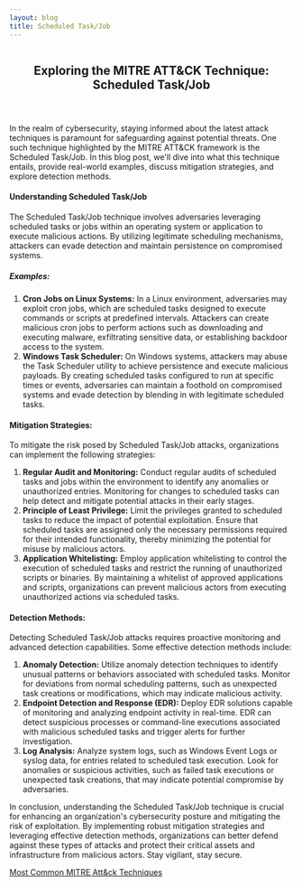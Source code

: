 ```yaml
---
layout: blog
title: Scheduled Task/Job
---
```



<div id="main" class="s-content__main large-8 column">
<article class="entry">

<header class="entry__header">

<h2 class="entry__title h1">
    Exploring the MITRE ATT&CK Technique: Scheduled Task/Job
</h2>        
</header>

<div class="entry__content">

<p>In the realm of cybersecurity, staying informed about the latest attack techniques is paramount for safeguarding against potential threats. One such technique highlighted by the MITRE ATT&CK framework is the Scheduled Task/Job. In this blog post, we'll dive into what this technique entails, provide real-world examples, discuss mitigation strategies, and explore detection methods.</p>

<h4>Understanding Scheduled Task/Job</h4>

<p>The Scheduled Task/Job technique involves adversaries leveraging scheduled tasks or jobs within an operating system or application to execute malicious actions. By utilizing legitimate scheduling mechanisms, attackers can evade detection and maintain persistence on compromised systems.</p>

<h5>Examples:</h5>
<p><ol>
<li><strong>Cron Jobs on Linux Systems:</strong> In a Linux environment, adversaries may exploit cron jobs, which are scheduled tasks designed to execute commands or scripts at predefined intervals. Attackers can create malicious cron jobs to perform actions such as downloading and executing malware, exfiltrating sensitive data, or establishing backdoor access to the system.</li>
    
<li><strong>Windows Task Scheduler:</strong> On Windows systems, attackers may abuse the Task Scheduler utility to achieve persistence and execute malicious payloads. By creating scheduled tasks configured to run at specific times or events, adversaries can maintain a foothold on compromised systems and evade detection by blending in with legitimate scheduled tasks.</li>
 </ol></p>   

<h4>Mitigation Strategies:</h4>
<p>
To mitigate the risk posed by Scheduled Task/Job attacks, organizations can implement the following strategies:
<ol>
<li><strong>Regular Audit and Monitoring:</strong> Conduct regular audits of scheduled tasks and jobs within the environment to identify any anomalies or unauthorized entries. Monitoring for changes to scheduled tasks can help detect and mitigate potential attacks in their early stages.</li>
    
<li><strong>Principle of Least Privilege:</strong> Limit the privileges granted to scheduled tasks to reduce the impact of potential exploitation. Ensure that scheduled tasks are assigned only the necessary permissions required for their intended functionality, thereby minimizing the potential for misuse by malicious actors.</li>
    
<li><strong>Application Whitelisting:</strong> Employ application whitelisting to control the execution of scheduled tasks and restrict the running of unauthorized scripts or binaries. By maintaining a whitelist of approved applications and scripts, organizations can prevent malicious actors from executing unauthorized actions via scheduled tasks.</li>
 </ol></p>   

<h4>Detection Methods:</h4>
<p>
Detecting Scheduled Task/Job attacks requires proactive monitoring and advanced detection capabilities. Some effective detection methods include:
<ol>
<li><strong>Anomaly Detection:</strong> Utilize anomaly detection techniques to identify unusual patterns or behaviors associated with scheduled tasks. Monitor for deviations from normal scheduling patterns, such as unexpected task creations or modifications, which may indicate malicious activity.</li>
    
<li><strong>Endpoint Detection and Response (EDR):</strong> Deploy EDR solutions capable of monitoring and analyzing endpoint activity in real-time. EDR can detect suspicious processes or command-line executions associated with malicious scheduled tasks and trigger alerts for further investigation.</li>
    
<li><strong>Log Analysis:</strong> Analyze system logs, such as Windows Event Logs or syslog data, for entries related to scheduled task execution. Look for anomalies or suspicious activities, such as failed task executions or unexpected task creations, that may indicate potential compromise by adversaries.</li>
  </ol></p>  

<p>In conclusion, understanding the Scheduled Task/Job technique is crucial for enhancing an organization's cybersecurity posture and mitigating the risk of exploitation. By implementing robust mitigation strategies and leveraging effective detection methods, organizations can better defend against these types of attacks and protect their critical assets and infrastructure from malicious actors. Stay vigilant, stay secure.</p>

<p><a href="../../03/25/MITRE_Att&ck_Intro.html">Most Common MITRE Att&ck Techniques</a></p>

</div>
</article> <!-- end entry -->

</div> <!-- end main -->  